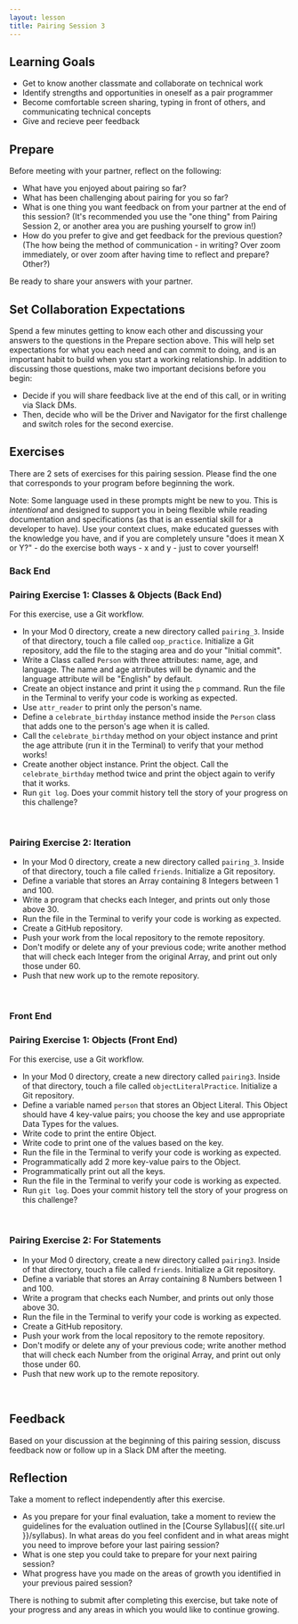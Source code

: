 ```yaml
---
layout: lesson
title: Pairing Session 3
---
```


## Learning Goals

- Get to know another classmate and collaborate on technical work
- Identify strengths and opportunities in oneself as a pair programmer
- Become comfortable screen sharing, typing in front of others, and communicating technical concepts
- Give and recieve peer feedback

## Prepare

Before meeting with your partner, reflect on the following:
- What have you enjoyed about pairing so far?
- What has been challenging about pairing for you so far?
- What is one thing you want feedback on from your partner at the end of this session? (It's recommended you use the "one thing" from Pairing Session 2, or another area you are pushing yourself to grow in!)
- How do you prefer to give and get feedback for the previous question? (The how being the method of communication - in writing? Over zoom immediately, or over zoom after having time to reflect and prepare? Other?)

Be ready to share your answers with your partner.

## Set Collaboration Expectations

Spend a few minutes getting to know each other and discussing your answers to the questions in the Prepare section above. This will help set expectations for what you each need and can commit to doing, and is an important habit to build when you start a working relationship. In addition to discussing those questions, make two important decisions before you begin: 
- Decide if you will share feedback live at the end of this call, or in writing via Slack DMs.
- Then, decide who will be the Driver and Navigator for the first challenge and switch roles for the second exercise.

## Exercises

There are 2 sets of exercises for this pairing session. Please find the one that corresponds to your program before beginning the work.

Note: Some language used in these prompts might be new to you. This is _intentional_ and designed to support you in being flexible while reading documentation and specifications (as that is an essential skill for a developer to have). Use your context clues, make educated guesses with the knowledge you have, and if you are completely unsure "does it mean X or Y?" - do the exercise both ways - x and y - just to cover yourself!

### Back End

<div class="s-card">
  <h3>Pairing Exercise 1: Classes & Objects (Back End)</h3>
  <p>For this exercise, use a Git workflow.</p>
  <ul>
    <li>In your Mod 0 directory, create a new directory called <code>pairing_3</code>. Inside of that directory, touch a file called <code>oop_practice</code>. Initialize a Git repository, add the file to the staging area and do your "Initial commit".</li>
    <li>Write a Class called <code>Person</code> with three attributes: name, age, and language. The name and age atrributes will be dynamic and the language attribute will be "English" by default.</li>
    <li>Create an object instance and print it using the <code>p</code> command. Run the file in the Terminal to verify your code is working as expected.</li>
    <li>Use <code>attr_reader</code> to print only the person's name.</li>
    <li>Define a <code>celebrate_birthday</code> instance method inside the <code>Person</code> class that adds one to the person's age when it is called.</li>
    <li>Call the <code>celebrate_birthday</code> method on your object instance and print the age attribute (run it in the Terminal) to verify that your method works!</li>
    <li>Create another object instance. Print the object. Call the <code>celebrate_birthday</code> method twice and print the object again to verify that it works. </li>
    <li>Run <code>git log</code>. Does your commit history tell the story of your progress on this challenge?</li>
  </ul>
</div>
<br>

<div class="s-card">
  <h3>Pairing Exercise 2: Iteration</h3>
  <ul>
    <li>In your Mod 0 directory, create a new directory called <code>pairing_3</code>. Inside of that directory, touch a file called <code>friends</code>. Initialize a Git repository.</li>
    <li>Define a variable that stores an Array containing 8 Integers between 1 and 100.</li>
    <li>Write a program that checks each Integer, and prints out only those above 30.</li>
    <li>Run the file in the Terminal to verify your code is working as expected.</li>
    <li>Create a GitHub repository.</li>
    <li>Push your work from the local repository to the remote repository.</li>
    <li>Don't modify or delete any of your previous code; write another method that will check each Integer from the original Array, and print out only those under 60.</li>
    <li>Push that new work up to the remote repository.</li>
  </ul>
</div>
<br>

### Front End 

<div class="s-card">
  <h3>Pairing Exercise 1: Objects (Front End)</h3>
  <p>For this exercise, use a Git workflow.</p>
  <ul>
    <li>In your Mod 0 directory, create a new directory called <code>pairing3</code>. Inside of that directory, touch a file called <code>objectLiteralPractice</code>. Initialize a Git repository.</li>
    <li>Define a variable named <code>person</code> that stores an Object Literal. This Object should have 4 key-value pairs; you choose the key and use appropriate Data Types for the values.</li>
    <li>Write code to print the entire Object.</li>
    <li>Write code to print one of the values based on the key.</li>
    <li>Run the file in the Terminal to verify your code is working as expected.</li>
    <li>Programmatically add 2 more key-value pairs to the Object.</li>
    <li>Programmatically print out all the keys.</li>
    <li>Run the file in the Terminal to verify your code is working as expected.</li>
    <li>Run <code>git log</code>. Does your commit history tell the story of your progress on this challenge?</li>
  </ul>
</div>
<br>

<div class="s-card">
  <h3>Pairing Exercise 2: For Statements</h3>
  <ul>
    <li>In your Mod 0 directory, create a new directory called <code>pairing3</code>. Inside of that directory, touch a file called <code>friends</code>. Initialize a Git repository.</li>
    <li>Define a variable that stores an Array containing 8 Numbers between 1 and 100.</li>
    <li>Write a program that checks each Number, and prints out only those above 30.</li>
    <li>Run the file in the Terminal to verify your code is working as expected.</li>
    <li>Create a GitHub repository.</li>
    <li>Push your work from the local repository to the remote repository.</li>
    <li>Don't modify or delete any of your previous code; write another method that will check each Number from the original Array, and print out only those under 60.</li>
    <li>Push that new work up to the remote repository.</li>
  </ul>
</div>
<br>

## Feedback

Based on your discussion at the beginning of this pairing session, discuss feedback now or follow up in a Slack DM after the meeting.

## Reflection

Take a moment to reflect independently after this exercise.
- As you prepare for your final evaluation, take a moment to review the guidelines for the evaluation outlined in the [Course Syllabus]({{ site.url }}/syllabus). In what areas do you feel confident and in what areas might you need to improve before your last pairing session?
- What is one step you could take to prepare for your next pairing session?
- What progress have you made on the areas of growth you identified in your previous paired session?

There is nothing to submit after completing this exercise, but take note of your progress and any areas in which you would like to continue growing.

<br><br><br><br><br>